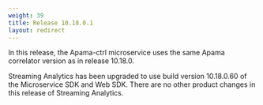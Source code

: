 ```yaml
---
weight: 39
title: Release 10.18.0.1
layout: redirect
---
```


In this release, the Apama-ctrl microservice uses the same Apama correlator version as in release 10.18.0.

Streaming Analytics has been upgraded to use build version 10.18.0.60 of the Microservice SDK and Web SDK.
There are no other product changes in this release of Streaming Analytics.
